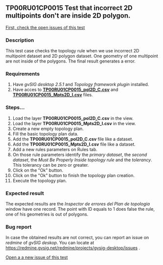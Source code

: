 ## TP00RU01CP0015 Test that incorrect 2D multipoints don't are inside 2D polygon. 

[First, check the open issues of this test](https://redmine.gvsig.net/redmine/projects/gvsig-desktop/issues?utf8=%E2%9C%93&set_filter=1&f%5B%5D=status_id&op%5Bstatus_id%5D=o&f%5B%5D=subject&op%5Bsubject%5D=%7E&v%5Bsubject%5D%5B%5D=TP00RU01CP0015&f%5B%5D=&c%5B%5D=tracker&c%5B%5D=status&c%5B%5D=priority&c%5B%5D=subject&c%5B%5D=assigned_to&c%5B%5D=updated_on&group_by=)

### Description

This test case checks the topology rule when we use incorrect 2D multipoint dataset and 2D polygon dataset. One geometry of one multipoint are not inside of the polygons. The final result generates a error.

### Requirements

1. Have *gvSIG desktop 2.5.1* and *Topology framework plugin* installed.
2. Have acces to [**TP00RU01CP0015_pol2D_C.csv**](https://github.com/jolicar/TopologyRuleMustBeProperlyInsidePolygonsPoint/blob/master/testing/cases/TP00_TopologyRules/RU01_MustBeProperlyInsidePolygon/CP0015_MptsI_polC/TP00RU01CP0015_pol2D_C.csv) and [**TP00RU01CP0015_Mpts2D_I.csv**](https://github.com/jolicar/TopologyRuleMustBeProperlyInsidePolygonsPoint/blob/master/testing/cases/TP00_TopologyRules/RU01_MustBeProperlyInsidePolygon/CP0015_MptsI_polC/TP00RU01CP0015_Mpts2D_I.csv) files.

### Steps...

1. Load the layer **TP00RU01CP0015_pol2D_C.csv** in the view.
2. Load the layer **TP00RU01CP0015_Mpts2D_I.csv** in the view.
3. Create a new empty topology plan.
4. Fill the basic topology plan data.
5. Add the **TP00RU01CP0015_pol2D_C.csv** file like a dataset.
6. Add the **TP00RU01CP0015_Mpts2D_I.csv** file like a dataset.
7. Add a new rules parameters on Rules tab.
8. On those rule parameters identify the *primary dataset*, the *second dataset*, the *Must Be Properly Inside topology rule* and the *tolerancy*. This tolerancy can be zero or greater.
9. Click on the "Ok" button.
10. Click on the "Ok" button to finish the topology plan creation.
11. Execute the topology plan.

### Expected result

The expected results are the *Inspector de errores del Plan de topologia* window have one record. The point with ID equals to 1 does false the rule, one of his geometries is out of polygons.


### Bug report


In case the obtained results are not correct, you can report an issue on *redmine* of *gvSIG deskop*. You can locate at
https://redmine.gvsig.net/redmine/projects/gvsig-desktop/issues .

[Open a a new issue of this test](https://redmine.gvsig.net/redmine/projects/gvsig-desktop/issues/new?issue[subject]=TP00RU01CP0015+Test+that+incorrect+2D+multipoints+dont+are+inside+2D+polygon)